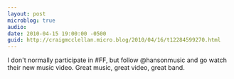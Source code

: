 ```yaml
---
layout: post
microblog: true
audio: 
date: 2010-04-15 19:00:00 -0500
guid: http://craigmcclellan.micro.blog/2010/04/16/t12284599270.html
---
```

I don't normally participate in #FF, but follow @hansonmusic and go watch their new music video. Great music, great video, great band.
